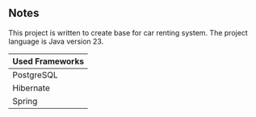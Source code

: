 ## Notes
This project is written to create base for car renting system.
The project language is Java version 23.

| Used Frameworks |
|:----------------|
| PostgreSQL      |
| Hibernate       |
| Spring          |



